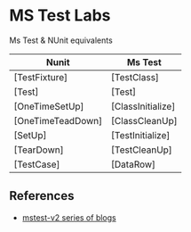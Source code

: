# MS Test Labs
Ms Test & NUnit equivalents

|Nunit              |Ms Test            |
|-------------------|-------------------|
|[TestFixture]      |[TestClass]        |
|[Test]             |[Test]             |
|[OneTimeSetUp]     |[ClassInitialize]  |
|[OneTimeTeadDown]  |[ClassCleanUp]     |
|[SetUp]            |[TestInitialize]   |
|[TearDown]         |[TestCleanUp]      |
|[TestCase]         |[DataRow]          |

## References
* [mstest-v2 series of blogs](https://www.meziantou.net/2018/01/22/mstest-v2-setup-a-test-project-and-run-tests)

